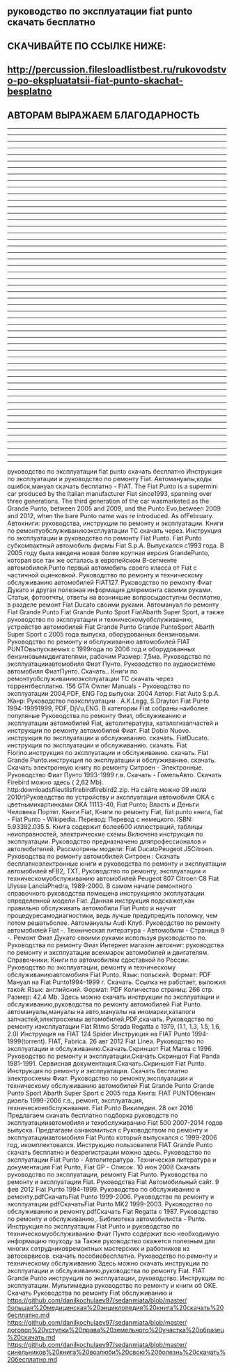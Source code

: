 руководство по эксплуатации fiat punto скачать бесплатно
--------------------------------------------------
СКАЧИВАЙТЕ ПО ССЫЛКЕ НИЖЕ:
--------------------------------------------------
http://percussion.filesloadlistbest.ru/rukovodstvo-po-ekspluatatsii-fiat-punto-skachat-besplatno
--------------------------------------------------
АВТОРАМ ВЫРАЖАЕМ БЛАГОДАРНОСТЬ
--------------------------------------------------
--------------------------------------------------
--------------------------------------------------
--------------------------------------------------
--------------------------------------------------
--------------------------------------------------
--------------------------------------------------
--------------------------------------------------
--------------------------------------------------
--------------------------------------------------
--------------------------------------------------
--------------------------------------------------
--------------------------------------------------
--------------------------------------------------
--------------------------------------------------
--------------------------------------------------
--------------------------------------------------
--------------------------------------------------
--------------------------------------------------
--------------------------------------------------
--------------------------------------------------
--------------------------------------------------
--------------------------------------------------
--------------------------------------------------
--------------------------------------------------
--------------------------------------------------
--------------------------------------------------
--------------------------------------------------
--------------------------------------------------
--------------------------------------------------
--------------------------------------------------
--------------------------------------------------
--------------------------------------------------
--------------------------------------------------
--------------------------------------------------
--------------------------------------------------
--------------------------------------------------
--------------------------------------------------
--------------------------------------------------
--------------------------------------------------
--------------------------------------------------
--------------------------------------------------
--------------------------------------------------
--------------------------------------------------
--------------------------------------------------
--------------------------------------------------
--------------------------------------------------
--------------------------------------------------
--------------------------------------------------
--------------------------------------------------
--------------------------------------------------
--------------------------------------------------
--------------------------------------------------
руководство по эксплуатации fiat punto скачать бесплатно Инструкция по эксплуатации и руководство по ремонту Fiat. Автомануалы,коды ошибок,мануал скачать бесплатно - FIAT. The Fiat Punto is a supermini car produced by the Italian manufacturer Fiat since1993, spanning over three generations. The third generation of the car wasmarketed as the Grande Punto, between 2005 and 2009, and the Punto Evo,between 2009 and 2012, when the bare Punto name was re introduced. As ofFebruary. Автокниги: руководства, инструкции по ремонту и эксплуатации. Книги по ремонтуобслуживаниюэксплуатации ТС скачать через. Инструкция по эксплуатации и руководство по ремонту Fiat Punto. Fiat Punto  субкомпактный автомобиль фирмы Fiat S.p.A. Выпускался с1993 года. В 2005 году была введена новая более крупная версия GrandePunto, которая все так же осталась в европейском B-сегменте автомобилей.Punto  первый автомобиль своего класса от Fiat с частичной оцинковкой. Руководство по ремонту и техническому обслуживанию автомобилей FIAT127. Руководство по ремонту Фиат Дукато и другая полезная информация дляремонта своими руками. Статьи, фотоотчты, ответы на возникшие вопросыдоступны бесплатно, в разделе ремонт Fiat Ducato своими руками.
Автомануал по ремонту Fiat Grande Punto  Fiat Grande Punto Sport  FiatAbarth Super Sport, а также руководство по эксплуатации и техническомуобслуживанию, устройство автомобилей Fiat Grande Punto  Grande PuntoSport  Abarth Super Sport с 2005 года выпуска, оборудованных бензиновыми. Руководство по ремонту и обслуживанию автомобилей FIAT PUNTOвыпускаемых с 1999года по 2006 год и оборудованных бензиновымидвигателями, рабочим  Размер: 7,5мв. Руководство по эксплуатацииавтомобиля Фиат Пунто. Руководство по аудиосистеме автомобиля ФиатПунто. Скачать.. Книги по ремонтуобслуживаниюэксплуатации ТС скачать через торрентбесплатно.  156 GTA Owner Manuals - Руководство по эксплуатации 2004,PDF, ENG Год выпуска: 2004 Автор: Fiat Auto S.p.A. Жанр: Руководство поэксплуатации . A.K.Legg, S.Drayton Fiat Punto 1994-19991999, PDF, DjVu,ENG. В категории Fiat собраны наиболее популяные Руководства по ремонту Фиат, обслуживанию и эксплуатации автомобилей Fiat, автолитература, каталогизапчастей и инструкции по ремонту автомобилей Фиат. Fiat Doblo Nuovo. инструкция по эксплуатации и обслуживанию. скачать. FiatDucato. инструкция по эксплуатации и обслуживанию. скачать. Fiat Fiorino.инструкция по эксплуатации и обслуживанию. скачать. Fiat Grande Punto.инструкция по эксплуатации и обслуживанию. скачать. Скачать электронную книгу по ремонту Ситроен - Электронные. Руководство Фиат Пунто 1993-1999 г.в.  Скачать - ГомельАвто. Скачать Firebird можно здесь ( 2,62 Mb). http:downloadsfileutilsfirebirdfirebird2.zip. На сайте можно  09 июля 2010г)Руководство по устройству и эксплуатации автомобиля ОКА с цветнымикартинками  OKA 11113-40, Fiat Punto; Власть и Деньги Человека Портят. Книги Fiat, Книги по ремонту Fiat, fiat punto книга, fiat  -
Fiat Punto - Wikipedia. Перевод: Перевод с немецкого. ISBN: 5.93392.035.5. Книга содержит более600 иллюстраций, таблицы неисправностей, электрические схемы.Включена инструкция по эксплуатации. Руководство предназначено дляпрофессионалов и автолюбителей. Рассмотрены модели: Fiat DucatoPeugeot J5Citroen. Руководства по ремонту автомобилей Ситроен : Скачать бесплатноэлектронные книги и руководства по ремонту и эксплуатации автомобилей вFB2, TXT,  Руководство по ремонту, эксплуатации и техническомуобслуживанию автомобилей Peugeot 807  Citroen C8  Fiat Ulysse  LanciaPhedra, 1989-2000. В самом начале ремонтного справочного руководства помещена инструкцияпо эксплуатации определенной модели Fiat.  Данная инструкция подскажет,как правильно обслуживать автомобили Fiat Punto и научит процедуресамодиагностики, ведь лучше предупредить поломку, чем потом решатьболее. Автомануалы  Audi Клуб. Руководство по ремонту автомобилей Fiat -. Техническая литература - Автомобили - Страница 9 -. Ремонт Фиат Дукато своими руками используя руководство по. Руководства по ремонту Фиат
Интернет магазин автокниг: руководства по ремонту и эксплуатации всехмарок автомобилей и двигателям. Справочники. Книги по автомобилям сдоставкой по России. Руководство по эксплуатации, ремонту и техническому обслуживаниюавтомобиля Fiat Punto. Язык: польский. Формат: PDF  Мануал на Fiat Punto1994-1999 г. Скачать. Ссылка не работает, выложил такой: Язык: английский. Формат: PDF Количество страниц: 266 стр. Размер: 42.4 Mb. Здесь можно скачать инструкции по эксплуатации и обслуживанию,руководства по ремонту автомобилей Fiat Punto. автомануалы,мануалы на авто,мануалы на иномарки,каталоги запчастей,электросхемы автомобилей,PDF,скачать.  Руководство по ремонту иэксплуатации Fiat Ritmo  Strada  Regatta с 1979, (1.1, 1.3, 1.5, 1.6, 2.0) Инструкция на FIAT 124 Spider  Инструкция на FIAT Punto 1994-1999(torrent). FIAT, Fabrica. 26 авг 2012  Fiat Linea. Руководство по эксплуатации и обслуживанию.Скачать.Cкриншот Fiat Marea с 1996. Руководство по ремонту и эксплуатации.Скачать.Cкриншот Fiat Panda 1981-1991. Сервисная документация.Скачать.Cкриншот Fiat Punto. Инструкция по ремонту и эксплуатации. Скачать бесплатно электросхемы Фиат.  Руководство по ремонту,эксплуатации и техническому обслуживанию автомобилей Fiat Grande Punto Grande Punto Sport  Abarth Super Sport c 2005 года  Книга: FIAT PUNTOбензин  дизель 1999-2006 г.в., ремонт, эксплуатация, техническоеобслуживание. Fiat Punto  Википедия. 28 окт 2016  Предлагаем скачать бесплатно подборка руководств по эксплуатацииавтомобиля и техобслуживанию Fiat 500 2007-2014 годов выпуска. Предлагаем ознакомиться с Руководством по ремонту и эксплуатацииавтомобиля Fiat Punto который выпускался с 1999-2006 год, икомплектовался. Инструкцию пользователя FIAT Grande Punto скачать бесплатно и безрегистрации можно здесь.
Руководство по эксплуатации Fiat Punto - Автолитература. Техническая литература и документация Fiat Punto, Fiat GP - Список. 10 июн 2008  Скачать руководство по эксплуатации, ремонту Fiat Punto. Руководства по ремонту и эксплуатации Fiat. Руководства Fiat  Автомобильный сайт. 9 фев 2012  Fiat Punto 1994-1999. Руководство по обслуживанию и ремонту.pdfСкачатьFiat Punto 1999-2006. Руководство по ремонту и эксплуатации.pdfСкачатьFiat Punto MK2 1999-2003. Руководство по обслуживанию и ремонту.pdfСкачать Fiat Regatta с 1987. Руководство по ремонту и обслуживанию,. Библиотека автомобилиста - Punto. Инструкция по эксплуатации Fiat Punto и руководство по техническомуобслуживанию Фиат Пунто содержит всю необходимую информацию поуходу за  Также руководство окажется полезным для многих сотрудниковремонтных мастерских и работников из автосервисов. скачать пособиебесплатно. Руководство по ремонту и техническому обслуживанию
Здесь можно скачать инструкции по эксплуатации и обслуживанию,руководства по ремонту Fiat. FIAT Grande Punto инструкция по эксплуатации, руководство. Инструкции по эксплуатации. Мультимедиа руководство по ремонту и книги об ОКЕ. Скачать Руководства по ремонту Fiat обслуживанию и
https://github.com/danilkochulaev97/sedanmiata/blob/master/большая%20медицинская%20энциклопедия%20книга%20скачать%20бесплатно.md
https://github.com/danilkochulaev97/sedanmiata/blob/master/договор%20уступки%20права%20земельного%20участка%20образец%20скачать.md
https://github.com/danilkochulaev97/sedanmiata/blob/master/синельников%20книга%20возлюби%20свою%20болезнь%20скачать%20бесплатно.md